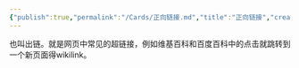 ```yaml
---
{"publish":true,"permalink":"/Cards/正向链接.md","title":"正向链接","created":"2022-08-02","modified":"2023-03-14","cssclasses":""}
---
```



也叫出链。就是网页中常见的超链接，例如维基百科和百度百科中的点击就跳转到一个新页面得wikilink。